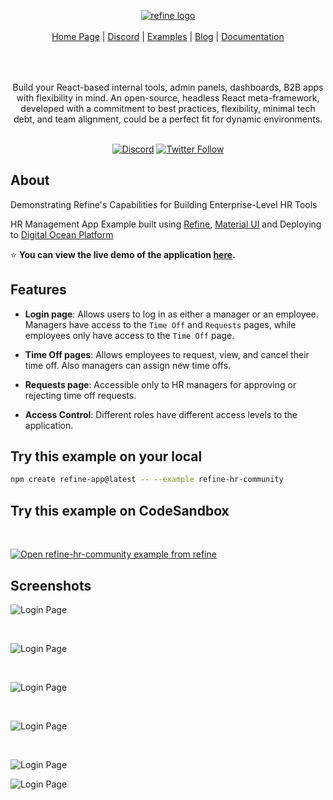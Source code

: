 <div align="center" style="margin: 30px;">
<a href="https://refine.dev/">
  <img alt="refine logo" src="https://refine.ams3.cdn.digitaloceanspaces.com/example-readmes/refine-hr-do/readme.png">
</a>

</br>
</br>

<div align="center">
    <a href="https://refine.dev">Home Page</a> |
    <a href="https://discord.gg/refine">Discord</a> |
    <a href="https://refine.dev/examples/">Examples</a> |
    <a href="https://refine.dev/blog/">Blog</a> |
    <a href="https://refine.dev/docs/">Documentation</a>
</div>
</div>

</br>
</br>

<div align="center">Build your React-based internal tools, admin panels, dashboards, B2B apps with flexibility in mind.
An open-source, headless React meta-framework, developed with a commitment to best practices, flexibility, minimal tech debt, and team alignment, could be a perfect fit for dynamic environments.

<br />
<br />

[![Discord](https://img.shields.io/discord/837692625737613362.svg?label=&logo=discord&logoColor=ffffff&color=7389D8&labelColor=6A7EC2)](https://discord.gg/refine)
[![Twitter Follow](https://img.shields.io/twitter/follow/refine_dev?style=social)](https://twitter.com/refine_dev)

</div>

## About

Demonstrating Refine's Capabilities for Building Enterprise-Level HR Tools

HR Management App Example built using [Refine](https://refine.dev/), [Material UI](https://mui.com/material-ui/) and Deploying to [Digital Ocean Platform](https://www.digitalocean.com/)

⭐ **You can view the live demo of the application [here](https://refine-hr-community-4nihf.ondigitalocean.app).**

## Features

- **Login page**: Allows users to log in as either a manager or an employee. Managers have access to the `Time Off` and `Requests` pages, while employees only have access to the `Time Off` page.

- **Time Off pages**: Allows employees to request, view, and cancel their time off. Also managers can assign new time offs.

- **Requests page**: Accessible only to HR managers for approving or rejecting time off requests.

- **Access Control**: Different roles have different access levels to the application.

## Try this example on your local

```bash
npm create refine-app@latest -- --example refine-hr-community
```

## Try this example on CodeSandbox

<br/>

[![Open refine-hr-community example from refine](https://codesandbox.io/static/img/play-codesandbox.svg)](https://codesandbox.io/embed/github/refinedev/refine/tree/master/examples/refine-hr-community?view=preview&theme=dark&codemirror=1)

## Screenshots

![Login Page](https://refine.ams3.cdn.digitaloceanspaces.com/example-readmes/refine-hr-do/login.png)

 <br />

![Login Page](https://refine.ams3.cdn.digitaloceanspaces.com/example-readmes/refine-hr-do/manager-dashboard.png)

 <br />

![Login Page](https://refine.ams3.cdn.digitaloceanspaces.com/example-readmes/refine-hr-do/employee-request.png)

 <br />

![Login Page](https://refine.ams3.cdn.digitaloceanspaces.com/example-readmes/refine-hr-do/manager-approve.png)

 <br />

![Login Page](https://refine.ams3.cdn.digitaloceanspaces.com/example-readmes/refine-hr-do/manager.png)
<br />

![Login Page](https://refine.ams3.cdn.digitaloceanspaces.com/example-readmes/refine-hr-do/request-edit.png)

 <br />
